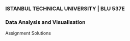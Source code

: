 ### ISTANBUL TECHNICAL UNIVERSITY | BLU 537E
### Data Analysis and Visualisation
Assignment Solutions 
